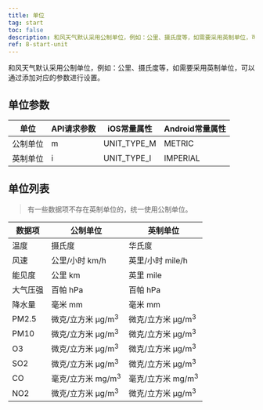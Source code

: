 ```yaml
---
title: 单位
tag: start
toc: false
description: 和风天气默认采用公制单位，例如：公里、摄氏度等，如需要采用英制单位，可以通过在接口中增加参数`unit=i`（英制）或`unit=m`（公制）进行单位的选择。
ref: 8-start-unit
---
```


和风天气默认采用公制单位，例如：公里、摄氏度等，如需要采用英制单位，可以通过添加对应的参数进行设置。

## 单位参数

| 单位     | API请求参数 | iOS常量属性 | Android常量属性 |
| -------- | ------- | ----------- | --------------- |
| 公制单位 | m       | UNIT_TYPE_M | METRIC          |
| 英制单位 | i       | UNIT_TYPE_I | IMPERIAL        |

## 单位列表

> 有一些数据项不存在英制单位的，统一使用公制单位。
 
| 数据项   | 公制单位                     | 英制单位                     |
| -------- | ---------------------------- | ---------------------------- |
| 温度     | 摄氏度                       | 华氏度                       |
| 风速     | 公里/小时 km/h               | 英里/小时 mile/h             |
| 能见度   | 公里 km                      | 英里 mile                    |
| 大气压强 | 百帕 hPa                     | 百帕 hPa                     |
| 降水量   | 毫米 mm                      | 毫米 mm                      |
| PM2.5    | 微克/立方米 μg/m<sup>3</sup> | 微克/立方米 μg/m<sup>3</sup> |
| PM10     | 微克/立方米 μg/m<sup>3</sup> | 微克/立方米 μg/m<sup>3</sup> |
| O3       | 微克/立方米 μg/m<sup>3</sup> | 微克/立方米 μg/m<sup>3</sup> |
| SO2      | 微克/立方米 μg/m<sup>3</sup> | 微克/立方米 μg/m<sup>3</sup> |
| CO       | 毫克/立方米 mg/m<sup>3</sup> | 毫克/立方米 mg/m<sup>3</sup> |
| NO2      | 微克/立方米 μg/m<sup>3</sup> | 微克/立方米 μg/m<sup>3</sup> |